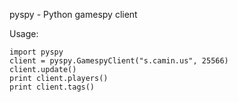 pyspy - Python gamespy client

Usage:

    import pyspy
    client = pyspy.GamespyClient("s.camin.us", 25566)
    client.update()
    print client.players()
    print client.tags()
